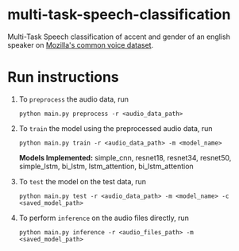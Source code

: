 # multi-task-speech-classification
Multi-Task Speech classification of accent and gender of an english speaker on [Mozilla's common voice dataset](https://www.kaggle.com/mozillaorg/common-voice).

# Run instructions
1. To `preprocess` the audio data, run 
   ```shell
   python main.py preprocess -r <audio_data_path>
   ```

2. To `train` the model using the preprocessed audio data, run
    ```shell
    python main.py train -r <audio_data_path> -m <model_name> 
    ```
   **Models Implemented:** simple_cnn, resnet18, resnet34, resnet50, simple_lstm, bi_lstm, lstm_attention, bi_lstm_attention

3. To `test` the model on the test data, run
    ```shell
    python main.py test -r <audio_data_path> -m <model_name> -c <saved_model_path> 
    ```

4. To perform `inference` on the audio files directly, run
    ```shell
    python main.py inference -r <audio_files_path> -m <saved_model_path>
    ```